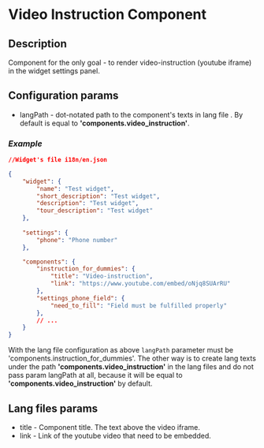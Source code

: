 # Video Instruction Component

## Description

Component for the only goal - to render video-instruction (youtube iframe) in the widget settings panel.

## Configuration params

- langPath - dot-notated path to the component's texts in lang file . By default is equal to **'components.video_instruction'**.

### *Example*

```json
//Widget's file i18n/en.json

{
    "widget": {
        "name": "Test widget",
        "short_description": "Test widget",
        "description": "Test widget",
        "tour_description": "Test widget"
    },
    
    "settings": {
        "phone": "Phone number"
    },

    "components": {
        "instruction_for_dummies": {
            "title": "Video-instruction",
            "link": "https://www.youtube.com/embed/oNjq8SUArRU"
        },
        "settings_phone_field": {
            "need_to_fill": "Field must be fulfilled properly"
        },
        // ...
    }
}

```

With the lang file configuration as above ```langPath``` parameter must be 'components.instruction_for_dummies'. The other way is to create lang texts under the path **'components.video_instruction'** in the lang files and do not pass param langPath at all, because it will be equal to **'components.video_instruction'** by default.

## Lang files params

- title - Component title. The text above the video iframe.
- link - Link of the youtube video that need to be embedded.